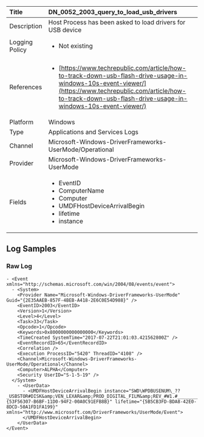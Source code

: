| Title             | DN_0052_2003_query_to_load_usb_drivers                                                                                                      |
|:------------------|:-----------------------------------------------------------------------------------------------------------------|
| Description       | Host Process has been asked to load drivers for USB device                                                                                                |
| Logging Policy    | <ul><li> Not existing </li></ul> | 
| References     		| <ul><li>[https://www.techrepublic.com/article/how-to-track-down-usb-flash-drive-usage-in-windows-10s-event-viewer/](https://www.techrepublic.com/article/how-to-track-down-usb-flash-drive-usage-in-windows-10s-event-viewer/)</li></ul>                                  |
| Platform       		| Windows   |
| Type           		| Applications and Services Logs 		| 
| Channel        		| Microsoft-Windows-DriverFrameworks-UserMode/Operational    |
| Provider       		| Microsoft-Windows-DriverFrameworks-UserMode   |
| Fields         		| <ul><li>EventID</li><li>ComputerName</li><li>Computer</li><li>UMDFHostDeviceArrivalBegin</li><li>lifetime</li><li>instance</li></ul>                                               |


## Log Samples

### Raw Log

```
- <Event xmlns="http://schemas.microsoft.com/win/2004/08/events/event">
  - <System>
    <Provider Name="Microsoft-Windows-DriverFrameworks-UserMode" Guid="{2E35AAEB-857F-4BEB-A418-2E6C0E54D988}" />
    <EventID>2003</EventID>
    <Version>1</Version>
    <Level>4</Level>
    <Task>33</Task>
    <Opcode>1</Opcode>
    <Keywords>0x8000000000000000</Keywords>
    <TimeCreated SystemTime="2017-07-22T21:01:03.421562800Z" />
    <EventRecordID>65</EventRecordID>
    <Correlation />
    <Execution ProcessID="5420" ThreadID="4108" />
    <Channel>Microsoft-Windows-DriverFrameworks-UserMode/Operational</Channel>
    <Computer>ALPHA</Computer>
    <Security UserID="S-1-5-19" />
  </System>
    - <UserData>
      - <UMDFHostDeviceArrivalBegin instance="SWD\WPDBUSENUM\_??_USBSTOR#DISK&amp;VEN_LEXAR&amp;PROD_DIGITAL_FILM&amp;REV_#W1.#______________0302080000002D74AE7900000000000&amp;0#{53F56307-B6BF-11D0-94F2-00A0C91EFB8B}" lifetime="{5B5CB3FD-BDA8-42E0-8DCD-50A1FD1FA199}" xmlns="http://www.microsoft.com/DriverFrameworks/UserMode/Event">
      </UMDFHostDeviceArrivalBegin>
    </UserData>
</Event>

```




